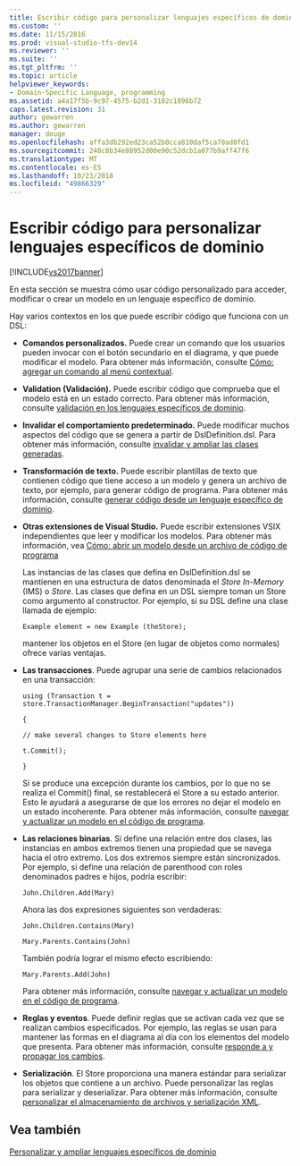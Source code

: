 ```yaml
---
title: Escribir código para personalizar lenguajes específicos de dominio | Microsoft Docs
ms.custom: ''
ms.date: 11/15/2016
ms.prod: visual-studio-tfs-dev14
ms.reviewer: ''
ms.suite: ''
ms.tgt_pltfrm: ''
ms.topic: article
helpviewer_keywords:
- Domain-Specific Language, programming
ms.assetid: a4a17f5b-9c97-4575-b2d1-3182c1896b72
caps.latest.revision: 31
author: gewarren
ms.author: gewarren
manager: douge
ms.openlocfilehash: affa3db292ed23ca52b0cca810daf5ca70ad0fd1
ms.sourcegitcommit: 240c8b34e80952d00e90c52dcb1a077b9aff47f6
ms.translationtype: MT
ms.contentlocale: es-ES
ms.lasthandoff: 10/23/2018
ms.locfileid: "49866329"
---
```

# <a name="writing-code-to-customise-a-domain-specific-language"></a>Escribir código para personalizar lenguajes específicos de dominio
[!INCLUDE[vs2017banner](../includes/vs2017banner.md)]

En esta sección se muestra cómo usar código personalizado para acceder, modificar o crear un modelo en un lenguaje específico de dominio.  
  
 Hay varios contextos en los que puede escribir código que funciona con un DSL:  
  
- **Comandos personalizados.** Puede crear un comando que los usuarios pueden invocar con el botón secundario en el diagrama, y que puede modificar el modelo. Para obtener más información, consulte [Cómo: agregar un comando al menú contextual](../modeling/how-to-add-a-command-to-the-shortcut-menu.md).  
  
- **Validation (Validación).** Puede escribir código que comprueba que el modelo está en un estado correcto. Para obtener más información, consulte [validación en los lenguajes específicos de dominio](../modeling/validation-in-a-domain-specific-language.md).  
  
- **Invalidar el comportamiento predeterminado.** Puede modificar muchos aspectos del código que se genera a partir de DslDefinition.dsl. Para obtener más información, consulte [invalidar y ampliar las clases generadas](../modeling/overriding-and-extending-the-generated-classes.md).  
  
- **Transformación de texto.** Puede escribir plantillas de texto que contienen código que tiene acceso a un modelo y genera un archivo de texto, por ejemplo, para generar código de programa. Para obtener más información, consulte [generar código desde un lenguaje específico de dominio](../modeling/generating-code-from-a-domain-specific-language.md).  
  
- **Otras extensiones de Visual Studio.** Puede escribir extensiones VSIX independientes que leer y modificar los modelos. Para obtener más información, vea [Cómo: abrir un modelo desde un archivo de código de programa](../modeling/how-to-open-a-model-from-file-in-program-code.md)  
  
  Las instancias de las clases que defina en DslDefinition.dsl se mantienen en una estructura de datos denominada el *Store In-Memory* (IMS) o *Store*. Las clases que defina en un DSL siempre toman un Store como argumento al constructor. Por ejemplo, si su DSL define una clase llamada de ejemplo:  
  
  `Example element = new Example (theStore);`  
  
  mantener los objetos en el Store (en lugar de objetos como normales) ofrece varias ventajas.  
  
- **Las transacciones**. Puede agrupar una serie de cambios relacionados en una transacción:  
  
   `using (Transaction t = store.TransactionManager.BeginTransaction("updates"))`  
  
   `{`  
  
   `// make several changes to Store elements here`  
  
   `t.Commit();`  
  
   `}`  
  
   Si se produce una excepción durante los cambios, por lo que no se realiza el Commit() final, se restablecerá el Store a su estado anterior. Esto le ayudará a asegurarse de que los errores no dejar el modelo en un estado incoherente. Para obtener más información, consulte [navegar y actualizar un modelo en el código de programa](../modeling/navigating-and-updating-a-model-in-program-code.md).  
  
- **Las relaciones binarias**. Si define una relación entre dos clases, las instancias en ambos extremos tienen una propiedad que se navega hacia el otro extremo. Los dos extremos siempre están sincronizados. Por ejemplo, si define una relación de parenthood con roles denominados padres e hijos, podría escribir:  
  
   `John.Children.Add(Mary)`  
  
   Ahora las dos expresiones siguientes son verdaderas:  
  
   `John.Children.Contains(Mary)`  
  
   `Mary.Parents.Contains(John)`  
  
   También podría lograr el mismo efecto escribiendo:  
  
   `Mary.Parents.Add(John)`  
  
   Para obtener más información, consulte [navegar y actualizar un modelo en el código de programa](../modeling/navigating-and-updating-a-model-in-program-code.md).  
  
- **Reglas y eventos**. Puede definir reglas que se activan cada vez que se realizan cambios especificados. Por ejemplo, las reglas se usan para mantener las formas en el diagrama al día con los elementos del modelo que presenta. Para obtener más información, consulte [responde a y propagar los cambios](../modeling/responding-to-and-propagating-changes.md).  
  
- **Serialización**. El Store proporciona una manera estándar para serializar los objetos que contiene a un archivo. Puede personalizar las reglas para serializar y deserializar. Para obtener más información, consulte [personalizar el almacenamiento de archivos y serialización XML](../modeling/customizing-file-storage-and-xml-serialization.md).  
  
## <a name="see-also"></a>Vea también  
 [Personalizar y ampliar lenguajes específicos de dominio](../modeling/customizing-and-extending-a-domain-specific-language.md)



